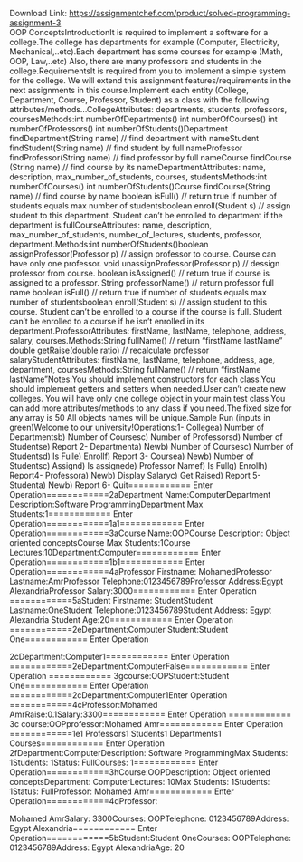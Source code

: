 Download Link: https://assignmentchef.com/product/solved-programming-assignment-3
<br>
OOP ConceptsIntroductionIt is required to implement a software for a college.The college has departments for example (Computer, Electricity, Mechanical,..etc).Each department has some courses for example (Math, OOP, Law,..etc) Also, there are many professors and students in the college.RequirementsIt is required from you to implement a simple system for the college. We will extend this assignment features/requirements in the next assignments in this course.Implement each entity (College, Department, Course, Professor, Student) as a class with the following attributes/methods…CollegeAttributes: departments, students, professors, coursesMethods:int numberOfDepartments() int numberOfCourses() int numberOfProfessors() int numberOfStudents()Department findDepartment(String name) // find department with nameStudent findStudent(String name) // find student by full nameProfessor findProfessor(String name) // find professor by full nameCourse findCourse (String name) // find course by its nameDepartmentAttributes: name, description, max_number_of_students, courses, studentsMethods:int numberOfCourses() int numberOfStudents()Course findCourse(String name) // find course by name boolean isFull() // return true if number of students equals max number of studentsboolean enroll(Student s) // assign student to this department. Student can’t be enrolled to department if the department is fullCourseAttributes: name, description, max_number_of_students, number_of_lectures, students, professor, department.Methods:int numberOfStudents()boolean assignProfessor(Professor p) // assign professor to course. Course can have only one professor. void unassignProfessor(Professor p) // dessign professor from course. boolean isAssigned() // return true if course is assigned to a professor. String professorName() // return professor full name boolean isFull() // return true if number of students equals max number of studentsboolean enroll(Student s) // assign student to this course. Student can’t be enrolled to a course if the course is full. Student can’t be enrolled to a course if he isn’t enrolled in its department.ProfessorAttributes: firstName, lastName, telephone, address, salary, courses.Methods:String fullName() // return “firstName lastName” double getRaise(double ratio) // recalculate professor salaryStudentAttributes: firstName, lastName, telephone, address, age, department, coursesMethods:String fullName() // return “firstName lastName”Notes:You should implement constructors for each class.You should implement getters and setters when needed.User can’t create new colleges. You will have only one college object in your main test class.You can add more attributes/methods to any class if you need.The fixed size for any array is 50 All objects names will be unique.Sample Run (inputs in green)Welcome to our university!Operations:1- Collegea) Number of Departmentsb) Number of Coursesc) Number of Professorsd) Number of Studentse) Report 2- Departmenta) Newb) Number of Coursesc) Number of Studentsd) Is Fulle) Enrollf) Report 3- Coursea) Newb) Number of Studentsc) Assignd) Is assignede) Professor Namef) Is Fullg) Enrollh) Report4- Professora) Newb) Display Salaryc) Get Raised) Report 5- Studenta) Newb) Report 6- Quit============ Enter Operation============2aDepartment Name:ComputerDepartment Description:Software ProgrammingDepartment Max Students:1============ Enter Operation============1a1============ Enter Operation============3aCourse Name:OOPCourse Description: Object oriented conceptsCourse Max Students:1Course Lectures:10Department:Computer============ Enter Operation============1b1============ Enter Operation============4aProfessor Firstname: MohamedProfessor Lastname:AmrProfessor Telephone:0123456789Professor Address:Egypt AlexandriaProfessor Salary:3000============ Enter Operation ============5aStudent Firstname: StudentStudent Lastname:OneStudent Telephone:0123456789Student Address: Egypt Alexandria Student Age:20============ Enter Operation ============2eDepartment:Computer Student:Student One============ Enter Operation

2cDepartment:Computer1============ Enter Operation ============2eDepartment:ComputerFalse============ Enter Operation ============ 3gcourse:OOPStudent:Student One============ Enter Operation ============2cDepartment:Computer1Enter Operation ============4cProfessor:Mohamed AmrRaise:0.1Salary:3300============ Enter Operation ============ 3c course:OOPprofessor:Mohamed Amr============ Enter Operation ============1e1 Professors1 Students1 Departments1 Courses============ Enter Operation 2fDepartment:ComputerDescription: Software ProgrammingMax Students: 1Students: 1Status: FullCourses: 1============ Enter Operation============3hCourse:OOPDescription: Object oriented conceptsDepartment: ComputerLectures: 10Max Students: 1Students: 1Status: FullProfessor: Mohamed Amr============ Enter Operation============4dProfessor:

Mohamed AmrSalary: 3300Courses: OOPTelephone: 0123456789Address: Egypt Alexandria============ Enter Operation============5bStudent:Student OneCourses: OOPTelephone: 0123456789Address: Egypt AlexandriaAge: 20